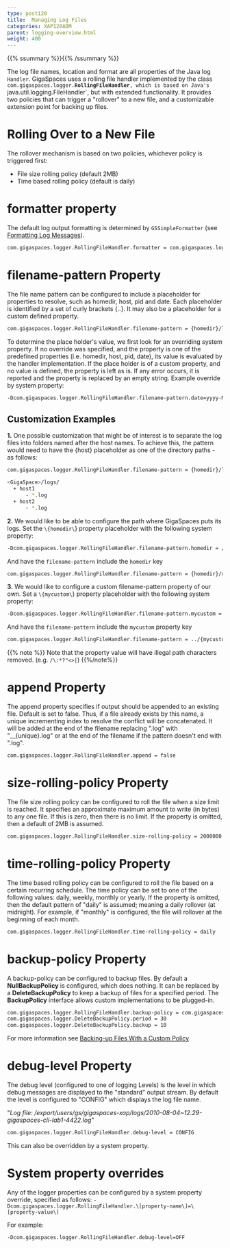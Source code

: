 ```yaml
---
type: post120
title:  Managing Log Files
categories: XAP120ADM
parent: logging-overview.html
weight: 400
---
```


{{% ssummary %}}{{% /ssummary %}}

The log file names, location and format are all properties of the Java log `Handler`. GigaSpaces uses a rolling file handler implemented by the class `com.gigaspaces.logger.`**`RollingFileHandler`**`, which is based on Java's `java.util.logging.FileHandler`, but with extended functionality. It provides two policies that can trigger a "rollover" to a new file, and a customizable extension point for backing up files.

# Rolling Over to a New File

The rollover mechanism is based on two policies, whichever policy is triggered first:

- File size rolling policy (default 2MB)
- Time based rolling policy (default is daily)

# formatter property

The default log output formatting is determined by `GSSimpleFormatter` (see [Formatting Log Messages](./logging-formatting-messages.html)).


```bash
com.gigaspaces.logger.RollingFileHandler.formatter = com.gigaspaces.logger.GSSimpleFormatter
```

# filename-pattern Property

The file name pattern can be configured to include a placeholder for properties to resolve, such as homedir, host, pid and date. Each placeholder is identified by a set of curly brackets \{..\}. It may also be a placeholder for a custom defined property.


```bash
com.gigaspaces.logger.RollingFileHandler.filename-pattern = {homedir}/logs/{date,yyyy-MM-dd~HH.mm}-gigaspaces-{service}-{host}-{pid}.log
```

To determine the place holder's value, we first look for an overriding system property. If no override was specified, and the property is one of the predefined properties (i.e. homedir, host, pid, date), its value is evaluated by the handler implementation. If the place holder is of a custom property, and no value is defined, the property is left as is. If any error occurs, it is reported and the property is replaced by an empty string. Example override by system property:


```bash
-Dcom.gigaspaces.logger.RollingFileHandler.filename-pattern.date=yyyy-MM-dd
```

## Customization Examples

**1.** One possible customization that might be of interest is to separate the log files into folders named after the host names.
To achieve this, the pattern would need to have the \{host\} placeholder as one of the directory paths - as follows:


```bash
com.gigaspaces.logger.RollingFileHandler.filename-pattern = {homedir}/logs/{host}/{date,yyyy-MM-dd~HH.mm}-gigaspaces-{service}-{pid}.log

<GigaSpace>/logs/
  + host1
      - *.log
  + host2
      - *.log
```

**2.** We would like to be able to configure the path where GigaSpaces puts its logs.
Set the `\{homedir\`} property placeholder with the following system property:


```bash
-Dcom.gigaspaces.logger.RollingFileHandler.filename-pattern.homedir = /dev/output/logs
```

And have the `filename-pattern` include the `homedir` key


```bash
com.gigaspaces.logger.RollingFileHandler.filename-pattern = {homedir}/mylog.log
```

**3.** We would like to configure a custom filename-pattern property of our own.
Set a `\{mycustom\`} property placeholder with the following system property:


```bash
-Dcom.gigaspaces.logger.RollingFileHandler.filename-pattern.mycustom = value
```

And have the `filename-pattern` include the `mycustom` property key


```bash
com.gigaspaces.logger.RollingFileHandler.filename-pattern = ../{mycustom}/mylog.log
```

{{% note %}}
Note that the property value will have illegal path characters removed. (e.g. `/\:*?"<>|`)
{{%/note%}}

# append Property

The append property specifies if output should be appended to an existing file. Default is set to false. Thus, if a file already exists by this name, a unique incrementing index to resolve the conflict will be concatenated. It will be added at the end of the filename replacing ".log" with "__\{unique\}.log" or at the end of the filename if the pattern doesn't end with ".log".


```bash
com.gigaspaces.logger.RollingFileHandler.append = false
```

# size-rolling-policy Property

The file size rolling policy can be configured to roll the file when a size limit is reached. It specifies an approximate maximum amount to write (in bytes) to any one file. If this is zero, then there is no limit. If the property is omitted, then a default of 2MB is assumed.


```bash
com.gigaspaces.logger.RollingFileHandler.size-rolling-policy = 2000000
```

# time-rolling-policy Property

The time based rolling policy can be configured to roll the file based on a certain recurring schedule. The time policy can be set to one of the following values: daily, weekly, monthly or yearly. If the property is omitted, then the default pattern of "daily" is assumed; meaning a daily rollover (at midnight). For example, if "monthly" is configured, the file will rollover at the beginning of each month.


```bash
com.gigaspaces.logger.RollingFileHandler.time-rolling-policy = daily
```

# backup-policy Property

A backup-policy can be configured to backup files. By default a **NullBackupPolicy** is configured, which does nothing. It can be replaced by a **DeleteBackupPolicy** to keep a backup of files for a specified period. The **BackupPolicy** interface allows custom implementations to be plugged-in.


```bash
com.gigaspaces.logger.RollingFileHandler.backup-policy = com.gigaspaces.logger.DeleteBackupPolicy
com.gigaspaces.logger.DeleteBackupPolicy.period = 30
com.gigaspaces.logger.DeleteBackupPolicy.backup = 10
```

For more information see [Backing-up Files With a Custom Policy](./logging-backing-custom-policy.html)

# debug-level Property

The debug level (configured to one of logging Levels) is the level in which debug messages are displayed to the "standard" output stream. By default the level is configured to "CONFIG" which displays the log file name.

"_Log file: /export/users/gs/gigaspaces-xap/logs/2010-08-04~12.29-gigaspaces-cli-lab1-4422.log_"


```bash
com.gigaspaces.logger.RollingFileHandler.debug-level = CONFIG
```

This can also be overridden by a system property.

# System property overrides

Any of the logger properties can be configured by a system property override, specified as follows:
`-Dcom.gigaspaces.logger.RollingFileHandler.\[property-name\]=\[property-value\]`

For example:


```bash
-Dcom.gigaspaces.logger.RollingFileHandler.debug-level=OFF
```

